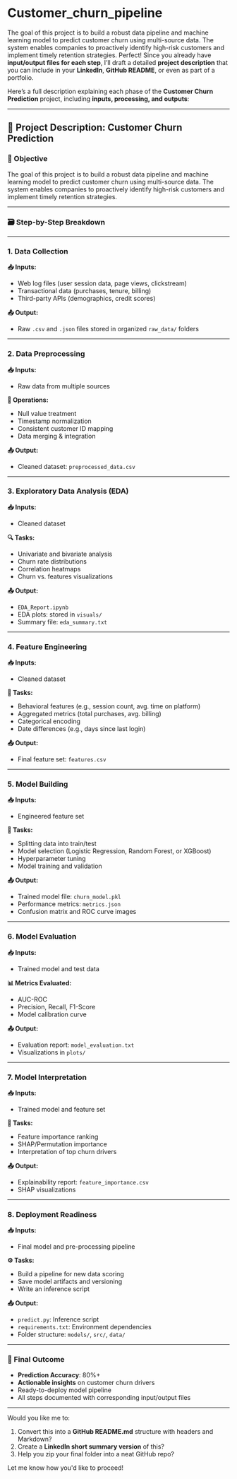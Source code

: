 # Customer_churn_pipeline
The goal of this project is to build a robust data pipeline and machine learning model to predict customer churn using multi-source data. The system enables companies to proactively identify high-risk customers and implement timely retention strategies.
Perfect! Since you already have **input/output files for each step**, I’ll draft a detailed **project description** that you can include in your **LinkedIn**, **GitHub README**, or even as part of a portfolio.

Here’s a full description explaining each phase of the **Customer Churn Prediction** project, including **inputs, processing, and outputs**:

---

## 📘 **Project Description: Customer Churn Prediction**

### 📌 Objective
The goal of this project is to build a robust data pipeline and machine learning model to predict customer churn using multi-source data. The system enables companies to proactively identify high-risk customers and implement timely retention strategies.

---

### 🗃️ **Step-by-Step Breakdown**

---

### **1. Data Collection**
**📥 Inputs:**
- Web log files (user session data, page views, clickstream)
- Transactional data (purchases, tenure, billing)
- Third-party APIs (demographics, credit scores)

**📤 Output:**
- Raw `.csv` and `.json` files stored in organized `raw_data/` folders

---

### **2. Data Preprocessing**
**📥 Inputs:**
- Raw data from multiple sources

**🔧 Operations:**
- Null value treatment
- Timestamp normalization
- Consistent customer ID mapping
- Data merging & integration

**📤 Output:**
- Cleaned dataset: `preprocessed_data.csv`

---

### **3. Exploratory Data Analysis (EDA)**
**📥 Inputs:**
- Cleaned dataset

**🔍 Tasks:**
- Univariate and bivariate analysis
- Churn rate distributions
- Correlation heatmaps
- Churn vs. features visualizations

**📤 Output:**
- `EDA_Report.ipynb`
- EDA plots: stored in `visuals/`
- Summary file: `eda_summary.txt`

---

### **4. Feature Engineering**
**📥 Inputs:**
- Cleaned dataset

**🔧 Tasks:**
- Behavioral features (e.g., session count, avg. time on platform)
- Aggregated metrics (total purchases, avg. billing)
- Categorical encoding
- Date differences (e.g., days since last login)

**📤 Output:**
- Final feature set: `features.csv`

---

### **5. Model Building**
**📥 Inputs:**
- Engineered feature set

**🤖 Tasks:**
- Splitting data into train/test
- Model selection (Logistic Regression, Random Forest, or XGBoost)
- Hyperparameter tuning
- Model training and validation

**📤 Output:**
- Trained model file: `churn_model.pkl`
- Performance metrics: `metrics.json`
- Confusion matrix and ROC curve images

---

### **6. Model Evaluation**
**📥 Inputs:**
- Trained model and test data

**📊 Metrics Evaluated:**
- AUC-ROC
- Precision, Recall, F1-Score
- Model calibration curve

**📤 Output:**
- Evaluation report: `model_evaluation.txt`
- Visualizations in `plots/`

---

### **7. Model Interpretation**
**📥 Inputs:**
- Trained model and feature set

**🧠 Tasks:**
- Feature importance ranking
- SHAP/Permutation importance
- Interpretation of top churn drivers

**📤 Output:**
- Explainability report: `feature_importance.csv`
- SHAP visualizations

---

### **8. Deployment Readiness**
**📥 Inputs:**
- Final model and pre-processing pipeline

**⚙️ Tasks:**
- Build a pipeline for new data scoring
- Save model artifacts and versioning
- Write an inference script

**📤 Output:**
- `predict.py`: Inference script
- `requirements.txt`: Environment dependencies
- Folder structure: `models/`, `src/`, `data/`

---

### 🎯 Final Outcome
- **Prediction Accuracy**: 80%+
- **Actionable insights** on customer churn drivers
- Ready-to-deploy model pipeline
- All steps documented with corresponding input/output files

---

Would you like me to:
1. Convert this into a **GitHub README.md** structure with headers and Markdown?
2. Create a **LinkedIn short summary version** of this?
3. Help you zip your final folder into a neat GitHub repo?

Let me know how you'd like to proceed!
